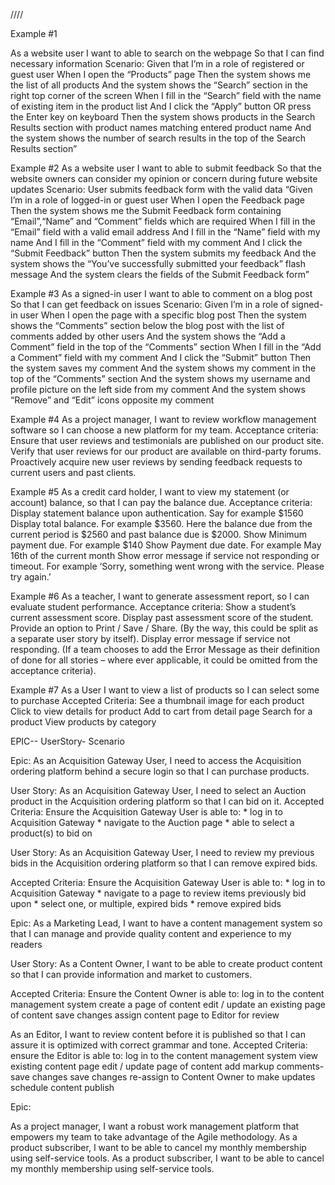////

Example #1

As a website user I want to able to search on the webpage So that I can find necessary information
Scenario:
	Given that I’m in a role of registered or guest user
	When I open the “Products” page
	Then the system shows me the list of all products
	And the system shows the “Search” section in the right top corner of the screen
	When I fill in the “Search” field with the name of existing item in the product list
	And I click the “Apply” button OR press the Enter key on keyboard
	Then the system shows products in the Search Results section with product names matching entered product name
	And the system shows the number of search results in the top of the Search Results section”


Example #2
As a website user I want to able to submit feedback So that the website owners can consider my opinion or concern during future website updates
Scenario: 
	User submits feedback form with the valid data
	“Given I’m in a role of logged-in or guest user
	When I open the Feedback page
	Then the system shows me the Submit Feedback form containing “Email”,“Name” and “Comment” fields which are required
	When I fill in the “Email” field with a valid email address
	And I fill in the “Name” field with my name
	And I fill in the “Comment” field with my comment
	And I click the “Submit Feedback” button
	Then the system submits my feedback
	And the system shows the “You’ve successfully submitted your feedback” flash message
	And the system clears the fields of the Submit Feedback form”


Example #3
As a signed-in user I want to able to comment on a blog post So that I can get feedback on issues
Scenario:
	Given I’m in a role of signed-in user
	When I open the page with a specific blog post
	Then the system shows the “Comments” section below the blog post with the list of comments added by other users
	And the system shows the “Add a Comment” field in the top of the “Comments” section
	When I fill in the “Add a Comment” field with my comment
	And I click the “Submit” button
	Then the system saves my comment
	And the system shows my comment in the top of the “Comments” section
	And the system shows my username and profile picture on the left side from my comment
	And the system shows “Remove” and “Edit” icons opposite my comment


Example #4
As a project manager, I want to review workflow management software so I can choose a new platform for my team.
Acceptance criteria:
	Ensure that user reviews and testimonials are published on our product site.
	Verify that user reviews for our product are available on third-party forums.
	Proactively acquire new user reviews by sending feedback requests to current users and past clients.

Example #5
As a credit card holder, I want to view my statement (or account) balance, so that I can pay the balance due.
Acceptance criteria:
	Display statement balance upon authentication. Say for example $1560
	Display total balance. For example $3560. Here the balance due from the current period is $2560 and past balance due is $2000.
	Show Minimum payment due. For example $140
	Show Payment due date. For example May 16th of the current month
	Show error message if service not responding or timeout. For example ‘Sorry, something went wrong with the service. Please try again.’

Example #6
As a teacher, I want to generate assessment report, so I can evaluate student performance.
Acceptance criteria:
	Show a student’s current assessment score.
	Display past assessment score of the student.
	Provide an option to Print / Save / Share. (By the way, this could be split as a separate user story by itself).
	Display error message if service not responding. (If a team chooses to add the Error Message as their definition of done for all stories – 		where ever applicable, it could be omitted from the acceptance criteria).


Example #7
As a User I want to view a list of products so I can select some to purchase
Accepted Criteria:
	See a thumbnail image for each product
	Click to view details for product
	Add to cart from detail page
	Search for a product
	View products by category



EPIC-- UserStory- Scenario

Epic:
As an Acquisition Gateway User, I need to access the Acquisition ordering platform behind a secure login so that I can purchase products.

User Story:
As an Acquisition Gateway User, I need to select an Auction product in the Acquisition ordering platform so that I can bid on it.
Accepted Criteria:
Ensure the Acquisition Gateway User is able to:
	* log in to Acquisition Gateway 
	* navigate to the Auction page 
	* able to select a product(s) to bid on


User Story:
As an Acquisition Gateway User, I need to review my previous bids in the Acquisition ordering platform so that I can remove expired bids.

Accepted Criteria:
Ensure the Acquisition Gateway User is able to:
	* log in to Acquisition Gateway
	* navigate to a page to review items previously bid upon
	* select one, or multiple, expired bids
	* remove expired bids

Epic:
As a Marketing Lead, I want to have a content management system so that I can manage and provide quality content and experience to my readers

User Story:
As a Content Owner, I want to be able to create product content so that I can provide information and market to customers.

Accepted Criteria:
Ensure the Content Owner is able to:
	log in to the content management system
	create a page of content
	edit / update an existing page of content
	save changes
	assign content page to Editor for review


As an Editor, I want to review content before it is published so that I can assure it is optimized with correct grammar and tone.
Accepted Criteria:
ensure the Editor is able to:
	log in to the content management system
	view existing content page
	edit / update page of content
	add markup comments- save changes
	save changes
	re-assign to Content Owner to make updates
	schedule content publish


Epic:

As a project manager, I want a robust work management platform that empowers my team to take advantage of the Agile methodology.
As a product subscriber, I want to be able to cancel my monthly membership using self-service tools.
As a product subscriber, I want to be able to cancel my monthly membership using self-service tools.
